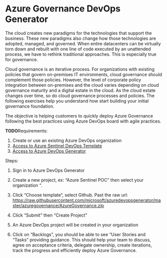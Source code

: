 # Azure Governance DevOps Generator

The cloud creates new paradigms for the technologies that support the business. These new paradigms also change how those technologies are adopted, managed, and governed. When entire datacenters can be virtually torn down and rebuilt with one line of code executed by an unattended process, we have to rethink traditional approaches. This is especially true for governance.

Cloud governance is an iterative process. For organizations with existing policies that govern on-premises IT environments, cloud governance should complement those policies. However, the level of corporate policy integration between on-premises and the cloud varies depending on cloud governance maturity and a digital estate in the cloud. As the cloud estate changes over time, so do cloud governance processes and policies. The following exercises help you understand how start building your initial governance foundation.

The objective is helping customers to quickly deploy Azure Governance following the best practices using  Azure DevOps board with agile practices.

**TODO**Requirements:

1. Create or use an existing Azure DevOps organization
2. [Access to Azure Sentinel DevOps Template](https://docs.microsoft.com/en-us/azure/devops/organizations/accounts/create-organization?view=azure-devops)
3. [Access to Azure DevOps Generator](https://docs.microsoft.com/en-us/azure/devops/demo-gen/use-demo-generator-v2?view=azure-devops)


Steps:

1. Sign in to Azure DevOps Generator

2.	Create a new project, ex: “Azure Sentinel POC” then select your organization “.
3. Click “Choose template”, select Github. Past the raw url: https://raw.githubusercontent.com/microsoft/azuredevopsgenerator/master/azuregovernance/AzureGovernance.zip
 
4. Click “Submit” then “Create Project”
5. An Azure DevOps project will be created in your organization
 
6. Click on “Backlogs”, you should be able to see “User Stories and “Tasks” providing guidance.
This should help your team to discuss, agree on acceptance criteria, delegate ownership, create iterations, track the progress and efficiently deploy Azure Governance. 
